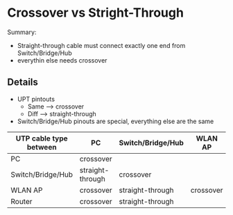 # Crossover vs Stright-Through
Summary:
- Straight-through cable must connect exactly one end from Switch/Bridge/Hub
- everythin else needs crossover

## Details
- UPT pintouts
    - Same --> crossover
    - Diff --> straight-through
- Switch/Bridge/Hub pinouts are special, everything else are the same

| UTP cable type between | PC               | Switch/Bridge/Hub | WLAN AP   | Router    |
|------------------------|------------------|-------------------|-----------|-----------|
| PC                     | crossover        |                   |           |           |
| Switch/Bridge/Hub      | straight-through | crossover         |           |           |
| WLAN AP                | crossover        | straight-through  | crossover |           |
| Router                 | crossover        | straight-through  |           | crossover |
